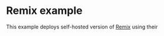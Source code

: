 # Remix example

This example deploys self-hosted version of [Remix](https://remix.run/) using their 